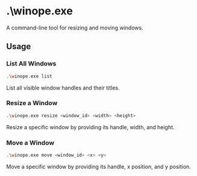 # .\winope.exe

A command-line tool for resizing and moving windows.

## Usage

### List All Windows

```bash
.\winope.exe list
```

List all visible window handles and their titles.

### Resize a Window

```bash
.\winope.exe resize <window_id> <width> <height>
```

Resize a specific window by providing its handle, width, and height.

### Move a Window

```bash
.\winope.exe move <window_id> <x> <y>
```

Move a specific window by providing its handle, x position, and y position.
